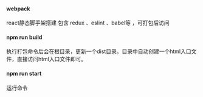 #### webpack

react静态脚手架搭建  包含 redux 、eslint 、babel等 ，可打包后访问


#### npm run build 
执行打包命令后会在根目录，更新一个dist目录。目录中自动创建一个html入口文件，直接访问html入口文件即可。

#### npm run start
运行命令
